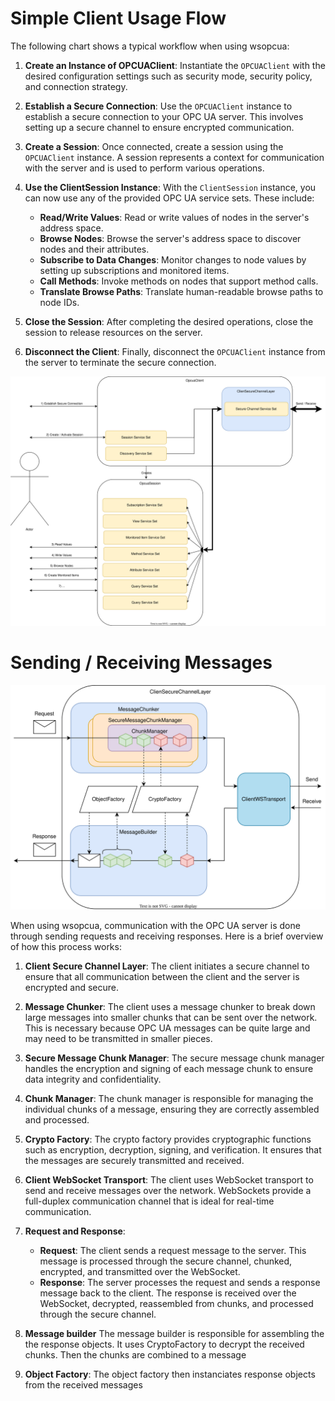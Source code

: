 # Simple Client Usage Flow

The following chart shows a typical workflow when using wsopcua:

1. **Create an Instance of OPCUAClient**:
   Instantiate the `OPCUAClient` with the desired configuration settings such as security mode, security policy, and connection strategy.

2. **Establish a Secure Connection**:
   Use the `OPCUAClient` instance to establish a secure connection to your OPC UA server. This involves setting up a secure channel to ensure encrypted communication.

3. **Create a Session**:
   Once connected, create a session using the `OPCUAClient` instance. A session represents a context for communication with the server and is used to perform various operations.

4. **Use the ClientSession Instance**:
   With the `ClientSession` instance, you can now use any of the provided OPC UA service sets. These include:
     - **Read/Write Values**: Read or write values of nodes in the server's address space.
     - **Browse Nodes**: Browse the server's address space to discover nodes and their attributes.
     - **Subscribe to Data Changes**: Monitor changes to node values by setting up subscriptions and monitored items.
     - **Call Methods**: Invoke methods on nodes that support method calls.
     - **Translate Browse Paths**: Translate human-readable browse paths to node IDs.

5. **Close the Session**:
   After completing the desired operations, close the session to release resources on the server.

6. **Disconnect the Client**:
   Finally, disconnect the `OPCUAClient` instance from the server to terminate the secure connection.

![image](./client-session.svg)

# Sending / Receiving Messages

![image](./request-response.svg)

When using wsopcua, communication with the OPC UA server is done through sending requests and receiving responses. Here is a brief overview of how this process works:

1. **Client Secure Channel Layer**:
   The client initiates a secure channel to ensure that all communication between the client and the server is encrypted and secure.

2. **Message Chunker**:
   The client uses a message chunker to break down large messages into smaller chunks that can be sent over the network. This is necessary because OPC UA messages can be quite large and may need to be transmitted in smaller pieces.

3. **Secure Message Chunk Manager**:
   The secure message chunk manager handles the encryption and signing of each message chunk to ensure data integrity and confidentiality.

4. **Chunk Manager**:
   The chunk manager is responsible for managing the individual chunks of a message, ensuring they are correctly assembled and processed.

5. **Crypto Factory**:
   The crypto factory provides cryptographic functions such as encryption, decryption, signing, and verification. It ensures that the messages are securely transmitted and received.

6. **Client WebSocket Transport**:
   The client uses WebSocket transport to send and receive messages over the network. WebSockets provide a full-duplex communication channel that is ideal for real-time communication.

7. **Request and Response**:
   - **Request**: The client sends a request message to the server. This message is processed through the secure channel, chunked, encrypted, and transmitted over the WebSocket.
   - **Response**: The server processes the request and sends a response message back to the client. The response is received over the WebSocket, decrypted, reassembled from chunks, and processed through the secure channel.

8. **Message builder**
   The message builder is responsible for assembling the the
   response objects.
   It uses CryptoFactory to decrypt the received chunks.
   Then the chunks are combined to a message

9. **Object Factory**: 
   The object factory then instanciates response objects
   from the received messages